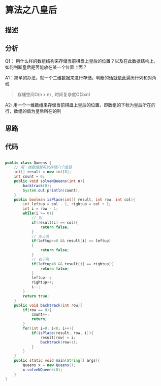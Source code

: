 # 算法之八皇后
## 描述
## 分析
Q1： 用什么样的数组结构来存储当前棋盘上皇后的位置？以及在此数据结构上，如何判断皇后是否能放在某一个位置上面？

A1：简单的办法，就一个二维数据来进行存储。判断的话就依此遍历行列和对角线
> 存储空间O(n x n)        ,    时间复杂度O(3xn)

A2: 用一个一维数组来存储当前棋盘上皇后的位置，即数组的下标为皇后所在的行，数组的值为皇后所在的列 
## 思路
## 代码
```java

public class Queens {
    // 用一维数组就可以存储八个皇后
    int[] result = new int[8];
    int count = 0;
    public void solveNQueens(int n){
        backtrack(0);
        System.out.println(count);
    }
    public boolean isPlace(int[] result, int row, int col){
        int leftup = col - 1, rightup = col + 1;
        int i = row - 1;
        while(i >= 0){
            // 列
            if(result[i] == col){
                return false;
            }
            // 左上角
            if(leftup>=0 && result[i] == leftup)
            {
                return false;
            }
            // 右下角
            if(leftup<8 && result[i] == rightup){
                return false;
            }
            leftup--;
            rightup++;
            i--;
        }
        return true;
    }
    public void backtrack(int row){
        if(row == 8){
            count++;
            return;
        }
        for(int i=0; i<8; i++){
            if(isPlace(result, row, i)){
                result[row] = i;
                backtrack(row+1);
            }
        }
    }
    public static void main(String[] args){
        Queens x = new Queens();
        x.solveNQueens(8);
    }
}
```